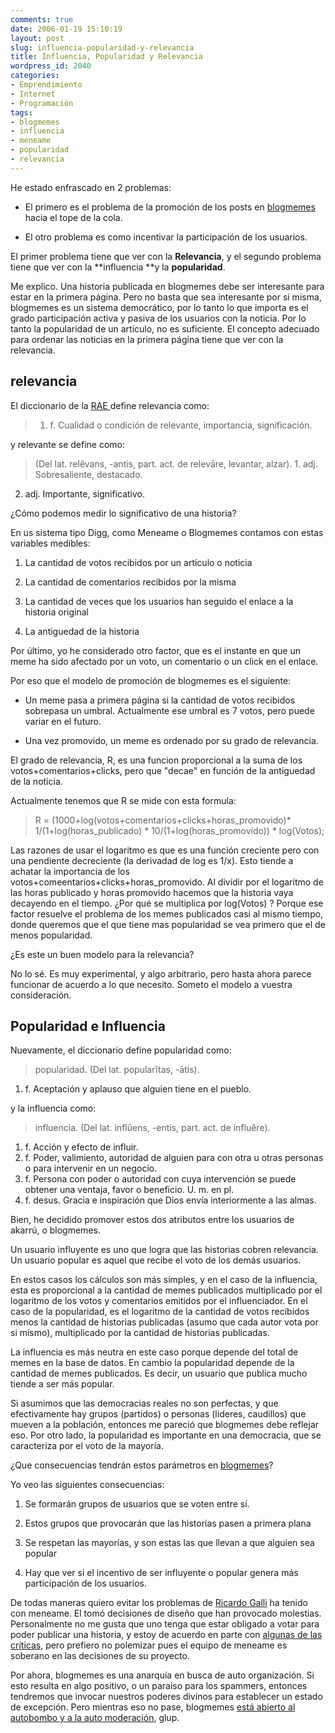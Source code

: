 ```yaml
---
comments: true
date: 2006-01-19 15:10:19
layout: post
slug: influencia-popularidad-y-relevancia
title: Influencia, Popularidad y Relevancia
wordpress_id: 2040
categories:
- Emprendimiento
- Internet
- Programación
tags:
- blogmemes
- influencia
- meneame
- popularidad
- relevancia
---
```


He estado enfrascado en 2 problemas:

	
  * El primero es el problema de la promoción de los posts en [blogmemes ](http://web.archive.org/web/20090426080926/http://www.blogmemes.com/)hacia el tope de la cola.

	
  * El otro problema es como incentivar la participación de los usuarios.


El primer problema tiene que ver con la **Relevancia**, y el segundo problema tiene que ver con la **influencia **y la **popularidad**.

Me explico. Una historia publicada en blogmemes debe ser interesante para estar en la primera página. Pero no basta que sea interesante por si misma, blogmemes es un sistema democrático, por lo tanto lo que importa es el grado participación activa y pasiva de los usuarios con la noticia. Por lo tanto la popularidad de un artículo, no es suficiente. El concepto adecuado para ordenar las noticias en la primera página tiene que ver con la relevancia.


## relevancia


El diccionario de la [RAE ](http://web.archive.org/web/20090426080926/http://www.lnds.net/2006/01/www.rae.es)define relevancia como:


> 1. f. Cualidad o condición de relevante, importancia, significación.


y relevante se define como:


> (Del lat. relĕvans, -antis, part. act. de relevāre, levantar, alzar). 1. adj. Sobresaliente, destacado.
2. adj. Importante, significativo.


¿Cómo podemos medir lo significativo de una historia?

En us sistema tipo Digg, como Meneame o Blogmemes contamos con estas variables medibles:



	
  1. La cantidad de votos recibidos por un artículo o noticia

	
  2. La cantidad de comentarios recibidos por la misma

	
  3. La cantidad de veces que los usuarios han seguido el enlace a la historia original

	
  4. La antiguedad de la historia


Por último, yo he considerado otro factor, que es el instante en que un meme ha sido afectado por un voto, un comentario o un click en el enlace.

Por eso que el modelo de promoción de blogmemes es el siguiente:

	
  * Un meme pasa a primera página si la cantidad de votos recibidos sobrepasa un umbral. Actualmente ese umbral es 7 votos, pero puede variar en el futuro.

	
  * Una vez promovido, un meme es ordenado por su grado de relevancia.


El grado de relevancia, R, es una funcion proporcional a la suma de los votos+comentarios+clicks, pero que "decae" en función de la antiguedad de la noticia.

Actualmente tenemos que R se mide con esta formula:


> R = (1000+log(votos+comentarios+clicks+horas_promovido)* 1/(1+log(horas_publicado) * 10/(1+log(horas_promovido)) * log(Votos);


Las razones de usar el logaritmo es que es una función creciente pero con una pendiente decreciente (la derivadad de log es 1/x). Esto tiende a achatar la importancia de los votos+comeentarios+clicks+horas_promovido.
Al dividir por el logaritmo de las horas publicado y horas promovido hacemos que la historia vaya decayendo en el tiempo.
¿Por qué se multiplica por log(Votos) ? Porque ese factor resuelve el problema de los memes publicados casi al mismo tiempo, donde queremos que el que tiene mas popularidad se vea primero que el de menos popularidad.

¿Es este un buen modelo para la relevancia?

No lo sé. Es muy experimental, y algo arbitrario, pero hasta ahora parece funcionar de acuerdo a lo que necesito.
Someto el modelo a vuestra consideración.


## Popularidad e Influencia


Nuevamente, el diccionario define popularidad como:


> popularidad. (Del lat. popularĭtas, -ātis).
1. f. Aceptación y aplauso que alguien tiene en el pueblo.


y la influencia como:


> influencia. (Del lat. inflŭens, -entis, part. act. de influĕre).
1. f. Acción y efecto de influir.
2. f. Poder, valimiento, autoridad de alguien para con otra u otras personas o para intervenir en un negocio.
3. f. Persona con poder o autoridad con cuya intervención se puede obtener una ventaja, favor o beneficio. U. m. en pl.
4. f. desus. Gracia e inspiración que Dios envía interiormente a las almas.


Bien, he decidido promover estos dos atributos entre los usuarios de akarrú, o blogmemes.

Un usuario influyente es uno que logra que las historias cobren relevancia.
Un usuario popular es aquel que recibe el voto de los demás usuarios.

En estos casos los cálculos son más simples, y en el caso de la influencia, esta es proporcional a la cantidad de memes publicados multiplicado por el logaritmo de los votos y comentarios emitidos por el influenciador.
En el caso de la popularidad, es el logaritmo de la cantidad de votos recibidos menos la cantidad de historias publicadas (asumo que cada autor vota por si mismo), multiplicado por la cantidad de historias publicadas.

La influencia es más neutra en este caso porque depende del total de memes en la base de datos. En cambio la popularidad depende de la cantidad de memes publicados. Es decir, un usuario que publica mucho tiende a ser más popular.

Si asumimos que las democracias reales no son perfectas, y que efectivamente hay grupos (partidos) o personas (lideres, caudillos) que mueven a la población, entonces me pareció que blogmemes debe reflejar eso.
Por otro lado, la popularidad es importante en una democracia, que se caracteriza por el voto de la mayoría.

¿Que consecuencias tendrán estos parámetros en [blogmemes](http://web.archive.org/web/20090426080926/http://www.blogmemes.com/)?

Yo veo las siguientes consecuencias:


  1. Se formarán grupos de usuarios que se voten entre sí.

	
  2. Estos grupos que provocarán que las historias pasen a primera plana

	
  3. Se respetan las mayorías, y son estas las que llevan a que alguien sea popular

	
  4. Hay que ver si el incentivo de ser influyente o popular genera más participación de los usuarios.


De todas maneras quiero evitar los problemas de [Ricardo Galli](http://web.archive.org/web/20090426080926/http://mnm.uib.es/gallir/) ha tenido con meneame. El tomó decisiones de diseño que han provocado molestias. Personalmente no me gusta que uno tenga que estar obligado a votar para poder publicar una historia, y estoy de acuerdo en parte con [algunas de las críticas](http://web.archive.org/web/20090426080926/http://almadormida.blogspot.com/2006/01/consideraciones-sobre-el-uso-de.html), pero prefiero no polemizar pues el equipo de meneame es soberano en las decisiones de su proyecto.

Por ahora, blogmemes es una anarquía en busca de auto organización. Si esto resulta en algo positivo, o un paraiso para los spammers, entonces tendremos que invocar nuestros poderes divinos para establecer un estado de excepción. Pero mientras eso no pase, blogmemes [está abierto al autobombo y a la auto moderación](http://web.archive.org/web/20090426080926/http://milugar.net/actualidad/meneame-barrapunto-y-libertonia-2.html), glup.


